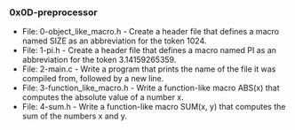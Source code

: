 ### 0x0D-preprocessor

- File: 0-object_like_macro.h - Create a header file that defines a macro named SIZE as an abbreviation for the token 1024.
- File: 1-pi.h - Create a header file that defines a macro named PI as an abbreviation for the token 3.14159265359.
- File: 2-main.c - Write a program that prints the name of the file it was compiled from, followed by a new line.
- File: 3-function_like_macro.h - Write a function-like macro ABS(x) that computes the absolute value of a number x.
- File: 4-sum.h - Write a function-like macro SUM(x, y) that computes the sum of the numbers x and y.
